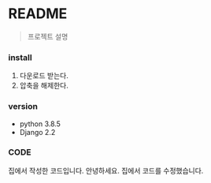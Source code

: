 # README

> 프로젝트 설명

### install

1. 다운로드 받는다.
2. 압축을 해제한다.

### version

- python 3.8.5
- Django 2.2

### CODE

집에서 작성한 코드입니다.
안녕하세요.
집에서 코드를 수정했습니다.

